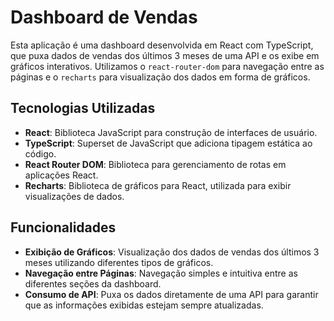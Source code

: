 # Dashboard de Vendas

Esta aplicação é uma dashboard desenvolvida em React com TypeScript, que puxa dados de vendas dos últimos 3 meses de uma API e os exibe em gráficos interativos. Utilizamos o `react-router-dom` para navegação entre as páginas e o `recharts` para visualização dos dados em forma de gráficos.

## Tecnologias Utilizadas

- **React**: Biblioteca JavaScript para construção de interfaces de usuário.
- **TypeScript**: Superset de JavaScript que adiciona tipagem estática ao código.
- **React Router DOM**: Biblioteca para gerenciamento de rotas em aplicações React.
- **Recharts**: Biblioteca de gráficos para React, utilizada para exibir visualizações de dados.

## Funcionalidades

- **Exibição de Gráficos**: Visualização dos dados de vendas dos últimos 3 meses utilizando diferentes tipos de gráficos.
- **Navegação entre Páginas**: Navegação simples e intuitiva entre as diferentes seções da dashboard.
- **Consumo de API**: Puxa os dados diretamente de uma API para garantir que as informações exibidas estejam sempre atualizadas.

